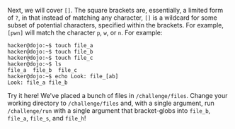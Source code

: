 Next, we will cover `[]`.
The square brackets are, essentially, a limited form of `?`, in that instead of matching any character, `[]` is a wildcard for some subset of potential characters, specified within the brackets.
For example, `[pwn]` will match the character `p`, `w`, or `n`.
For example:

```console
hacker@dojo:~$ touch file_a
hacker@dojo:~$ touch file_b
hacker@dojo:~$ touch file_c
hacker@dojo:~$ ls
file_a	file_b	file_c
hacker@dojo:~$ echo Look: file_[ab]
Look: file_a file_b
```

Try it here!
We've placed a bunch of files in `/challenge/files`.
Change your working directory to `/challenge/files` and, with a single argument, run `/challenge/run` with a single argument that bracket-globs into `file_b`, `file_a`, `file_s`, and `file_h`!
